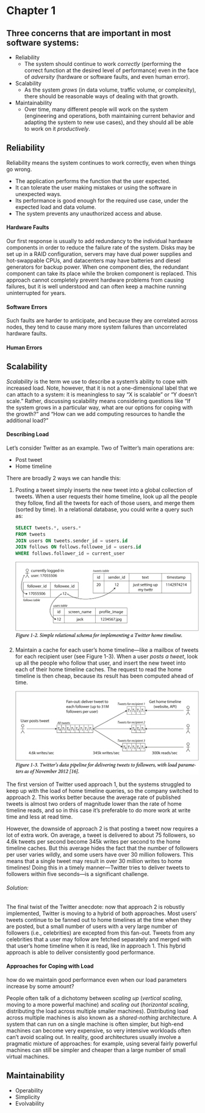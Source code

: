 # Chapter 1

## Three concerns that are important in most software systems:

- Reliability
  - The system should continue to work *correctly* (performing the correct function at the desired level of performance) even in the face of *adversity* (hardware or software faults, and even human error). 
- Scalability
  - As the system *grows* (in data volume, traffic volume, or complexity), there should be reasonable ways of dealing with that growth.
- Maintainability
  - Over time, many different people will work on the system (engineering and operations, both maintaining current behavior and adapting the system to new use cases), and they should all be able to work on it *productively*.



## Reliability

Reliability means the system continues to work correctly, even when things go wrong. 

- The application performs the function that the user expected.
- It can tolerate the user making mistakes or using the software in unexpected ways.
- Its performance is good enough for the required use case, under the expected load and data volume.
- The system prevents any unauthorized access and abuse.

#### Hardware Faults

Our first response is usually to add redundancy to the individual hardware components in order to reduce the failure rate of the system. Disks may be set up in a RAID configuration, servers may have dual power supplies and hot-swappable CPUs, and datacenters may have batteries and diesel generators for backup power. When one component dies, the redundant component can take its place while the broken component is replaced. This approach cannot completely prevent hardware problems from causing failures, but it is well understood and can often keep a machine running uninterrupted for years.

#### Software Errors

Such faults are harder to anticipate, and because they are correlated across nodes, they tend to cause many more system failures than uncorrelated hardware faults. 

#### Human Errors



## Scalability

*Scalability* is the term we use to describe a system’s ability to cope with increased load. Note, however, that it is not a one-dimensional label that we can attach to a system: it is meaningless to say “X is scalable” or “Y doesn’t scale.” Rather, discussing scalability means considering questions like “If the system grows in a particular way, what are our options for coping with the growth?” and “How can we add computing resources to handle the additional load?”

#### Describing Load

Let’s consider Twitter as an example. Two of Twitter’s main operations are:

- Post tweet
- Home timeline

There are broadly 2 ways we can handle this:

1. Posting a tweet simply inserts the new tweet into a global collection of tweets. When a user requests their home timeline, look up all the people they follow, find all the tweets for each of those users, and merge them (sorted by time). In a relational database, you could write a query such as:

   ```sql
   SELECT tweets.*, users.* 
   FROM tweets
   JOIN users ON tweets.sender_id = users.id 
   JOIN follows ON follows.followee_id = users.id 
   WHERE follows.follower_id = current_user
   ```

   ![](1-2.png)

2. Maintain a cache for each user’s home timeline—like a mailbox of tweets for each recipient user (see Figure 1-3). When a user *posts a tweet*, look up all the people who follow that user, and insert the new tweet into each of their home timeline caches. The request to read the home timeline is then cheap, because its result has been computed ahead of time.

   ![](1-3.png)



The first version of Twitter used approach 1, but the systems struggled to keep up with the load of home timeline queries, so the company switched to approach 2. This works better because the average rate of published tweets is almost two orders of magnitude lower than the rate of home timeline reads, and so in this case it’s preferable to do more work at write time and less at read time.

However, the downside of approach 2 is that posting a tweet now requires a lot of extra work. On average, a tweet is delivered to about 75 followers, so 4.6k tweets per second become 345k writes per second to the home timeline caches. But this average hides the fact that the number of followers per user varies wildly, and some users have over 30 million followers. This means that a single tweet may result in over 30 million writes to home timelines! Doing this in a timely manner—Twitter tries to deliver tweets to followers within five seconds—is a significant challenge.

###### Solution:

The final twist of the Twitter anecdote: now that approach 2 is robustly implemented, Twitter is moving to a hybrid of both approaches. Most users’ tweets continue to be fanned out to home timelines at the time when they are posted, but a small number of users with a very large number of followers (i.e., celebrities) are excepted from this fan-out. Tweets from any celebrities that a user may follow are fetched separately and merged with that user’s home timeline when it is read, like in approach 1. This hybrid approach is able to deliver consistently good performance. 

#### Approaches for Coping with Load

how do we maintain good performance even when our load parameters increase by some amount?

People often talk of a dichotomy between *scaling up* (*vertical scaling*, moving to a more powerful machine) and *scaling out* (*horizontal scaling*, distributing the load across multiple smaller machines). Distributing load across multiple machines is also known as a *shared-nothing* architecture. A system that can run on a single machine is often simpler, but high-end machines can become very expensive, so very intensive workloads often can’t avoid scaling out. In reality, good architectures usually involve a pragmatic mixture of approaches: for example, using several fairly powerful machines can still be simpler and cheaper than a large number of small virtual machines.



## Maintainability

- Operability
- Simplicity
- Evolvability